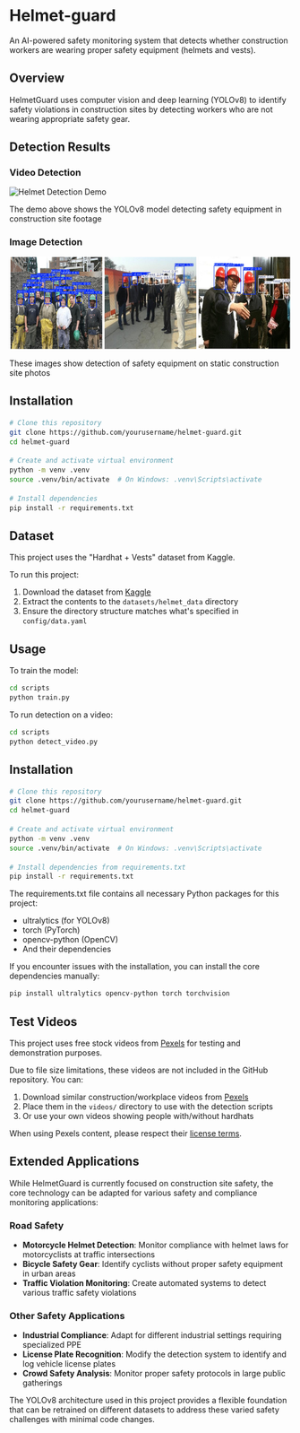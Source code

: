 # Helmet-guard

An AI-powered safety monitoring system that detects whether construction workers are wearing proper safety equipment (helmets and vests).

## Overview

HelmetGuard uses computer vision and deep learning (YOLOv8) to identify safety violations in construction sites by detecting workers who are not wearing appropriate safety gear.

## Detection Results

### Video Detection

![Helmet Detection Demo](results/helmet_detection_video1/test_video_gif.gif)

The demo above shows the YOLOv8 model detecting safety equipment in construction site footage

### Image Detection

<div align="center">
  <img src="results/helmet_detection_image/test_image.jpg" width="32.6%" />
  <img src="results/helmet_detection_image3/001766.jpg" width="32.6%" /> 
  <img src="results/helmet_detection_image4/002098.jpg" width="32.6%" />
</div>

These images show detection of safety equipment on static construction site photos

## Installation

```bash
# Clone this repository
git clone https://github.com/yourusername/helmet-guard.git
cd helmet-guard

# Create and activate virtual environment
python -m venv .venv
source .venv/bin/activate  # On Windows: .venv\Scripts\activate

# Install dependencies
pip install -r requirements.txt
```

## Dataset

This project uses the "Hardhat + Vests" dataset from Kaggle.

To run this project:

1. Download the dataset from [Kaggle](https://www.kaggle.com/datasets/muhammetzahitaydn/hardhat-vest-dataset-v3?resource=download)
2. Extract the contents to the `datasets/helmet_data` directory
3. Ensure the directory structure matches what's specified in `config/data.yaml`

## Usage

To train the model:

```bash
cd scripts
python train.py
```

To run detection on a video:

```bash
cd scripts
python detect_video.py
```

## Installation

```bash
# Clone this repository
git clone https://github.com/yourusername/helmet-guard.git
cd helmet-guard

# Create and activate virtual environment
python -m venv .venv
source .venv/bin/activate  # On Windows: .venv\Scripts\activate

# Install dependencies from requirements.txt
pip install -r requirements.txt
```

The requirements.txt file contains all necessary Python packages for this project:

- ultralytics (for YOLOv8)
- torch (PyTorch)
- opencv-python (OpenCV)
- And their dependencies

If you encounter issues with the installation, you can install the core dependencies manually:

```bash
pip install ultralytics opencv-python torch torchvision
```

## Test Videos

This project uses free stock videos from [Pexels](https://www.pexels.com/) for testing and demonstration purposes.

Due to file size limitations, these videos are not included in the GitHub repository. You can:

1. Download similar construction/workplace videos from [Pexels](https://www.pexels.com/search/videos/construction%20workers/)
2. Place them in the `videos/` directory to use with the detection scripts
3. Or use your own videos showing people with/without hardhats

When using Pexels content, please respect their [license terms](https://www.pexels.com/license/).

## Extended Applications

While HelmetGuard is currently focused on construction site safety, the core technology can be adapted for various safety and compliance monitoring applications:

### Road Safety
- **Motorcycle Helmet Detection**: Monitor compliance with helmet laws for motorcyclists at traffic intersections
- **Bicycle Safety Gear**: Identify cyclists without proper safety equipment in urban areas
- **Traffic Violation Monitoring**: Create automated systems to detect various traffic safety violations

### Other Safety Applications
- **Industrial Compliance**: Adapt for different industrial settings requiring specialized PPE
- **License Plate Recognition**: Modify the detection system to identify and log vehicle license plates
- **Crowd Safety Analysis**: Monitor proper safety protocols in large public gatherings

The YOLOv8 architecture used in this project provides a flexible foundation that can be retrained on different datasets to address these varied safety challenges with minimal code changes.